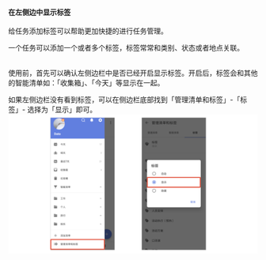 #### 在左侧边中显示标签

给任务添加标签可以帮助更加快捷的进行任务管理。

一个任务可以添加一个或者多个标签，标签常常和类别、状态或者地点关联。

<br>使用前，首先可以确认左侧边栏中是否已经开启显示标签。开启后，标签会和其他的智能清单如：「收集箱」、「今天」等显示在一起。

如果左侧边栏没有看到标签，可以在侧边栏底部找到「管理清单和标签」-「标签」- 选择为「显示」即可。 ![](../../images/android/tag/guo12.png)

